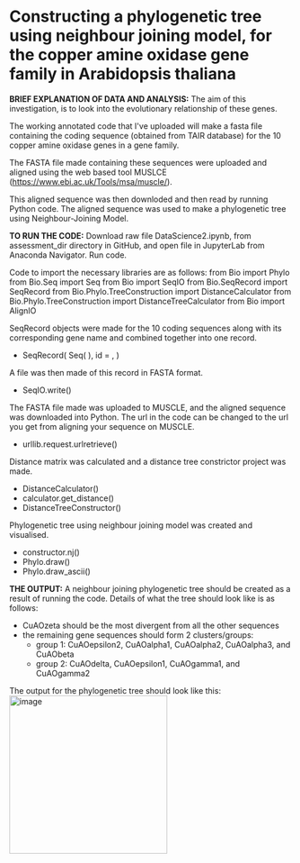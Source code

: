 # Constructing a phylogenetic tree using neighbour joining model, for the copper amine oxidase gene family in Arabidopsis thaliana
 
**BRIEF EXPLANATION OF DATA AND ANALYSIS:**
The aim of this investigation, is to look into the evolutionary relationship of these genes.

The working annotated code that I've uploaded will make a fasta file
containing the coding sequence (obtained from TAIR database)
for the 10 copper amine oxidase genes in a gene family.

The FASTA file made containing these sequences were uploaded
and aligned using the web based tool MUSLCE (https://www.ebi.ac.uk/Tools/msa/muscle/). 

This aligned sequence was then downloded and then read by running Python code. 
The aligned sequence was used to make a phylogenetic tree using Neighbour-Joining Model.


**TO RUN THE CODE:**
Download raw file DataScience2.ipynb, from assessment_dir directory in GitHub, and open file in JupyterLab from Anaconda Navigator.
Run code.

Code to import the necessary libraries are as follows:
from Bio import Phylo
from Bio.Seq import Seq 
from Bio import SeqIO
from Bio.SeqRecord import SeqRecord
from Bio.Phylo.TreeConstruction import DistanceCalculator
from Bio.Phylo.TreeConstruction import DistanceTreeCalculator
from Bio import AlignIO 

SeqRecord objects were made for the 10 coding sequences
along with its corresponding gene name and combined together into one record.
 - SeqRecord(
   Seq(
   ),
   id = , 
)

A file was then made of this record in FASTA format. 
 - SeqIO.write()

The FASTA file made was uploaded to MUSCLE, and the aligned sequence was downloaded into Python.
The url in the code can be changed to the url you get from aligning your sequence on MUSCLE. 
 - urllib.request.urlretrieve()


Distance matrix was calculated and a distance tree constrictor project was made.
 - DistanceCalculator()
 - calculator.get_distance()
 - DistanceTreeConstructor()

Phylogenetic tree using neighbour joining model was created and visualised.
 - constructor.nj()
 - Phylo.draw()
 - Phylo.draw_ascii()


**THE OUTPUT:**
A neighbour joining phylogenetic tree should be created as a result of running the code.
Details of what the tree should look like is as follows:
- CuAOzeta should be the most divergent from all the other sequences 
- the remaining gene sequences should form 2 clusters/groups:
   - group 1: CuAOepsilon2, CuAOalpha1, CuAOalpha2, CuAOalpha3, and CuAObeta
   - group 2: CuAOdelta, CuAOepsilon1, CuAOgamma1, and CuAOgamma2
 
The output for the phylogenetic tree should look like this:
<img width="281" alt="image" src="https://github.com/KerstinLieu/assessment_dir/assets/153204691/0128df47-4c10-4858-957d-fc705617ddff">


